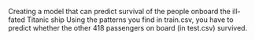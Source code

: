 Creating a model that can predict survival of the people onboard the ill-fated Titanic ship
Using the patterns you find in train.csv, you have to predict whether the other 418 passengers on board (in test.csv) survived.
